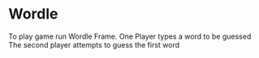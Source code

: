 # Wordle
To play game run Wordle Frame.
One Player types a word to be guessed 
The second player attempts to guess the first word
